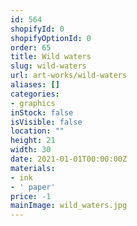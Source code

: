 ```yaml
---
id: 564
shopifyId: 0
shopifyOptionId: 0
order: 65
title: Wild waters
slug: wild-waters
url: art-works/wild-waters
aliases: []
categories:
- graphics
inStock: false
isVisible: false
location: ""
height: 21
width: 30
date: 2021-01-01T00:00:00Z
materials:
- ink
- ' paper'
price: -1
mainImage: wild_waters.jpg
---
```

